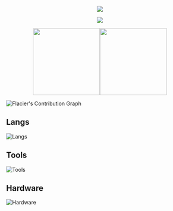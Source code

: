 <p align="center">
  <a href="https://git.io/typing-svg"><img src="https://readme-typing-svg.demolab.com?font=Fira+Code&pause=1000&center=true&vCenter=true&width=435&repeat=false&lines=Hi!+This+is+Flacier.%F0%9F%98%8B" /></a>
</p>

<p align="center">
  <img src="https://count.getloli.com/@Flacier-GithubProfile?name=Flacier-GithubProfile&theme=gelbooru&aligen=center" />
</p>

<p align="center">
  <a href="https://github.com/anuraghazra/github-readme-stats">
    <img height="180em" src="https://github-readme-stats.vercel.app/api/top-langs/?username=Fldicoahkiin&layout=compact&theme=github_dark_dimmed&langs_count=8&hide=&exclude_repo=MnBWarband-Editor_bak" /><img height="180em" src="https://github-readme-stats.vercel.app/api?username=Fldicoahkiin&theme=github_dark_dimmed" />
  </a>
</p>

![Flacier's Contribution Graph](https://github-readme-activity-graph.vercel.app/graph?username=Fldicoahkiin&theme=react)

## Langs

![Langs](https://skillicons.dev/icons?i=rust,go,python,pytorch,fastapi,django,dart,flutter,php,cpp,c,java,gradle,html,css,js,typescript,vue,react)

## Tools

![Tools](https://skillicons.dev/icons?i=git,github,githubactions,vscode,md,notion,docker,cloudflare,workers,vercel,nginx,nodejs,npm,yarn,mysql)

## Hardware

![Hardware](https://skillicons.dev/icons?i=apple,windows,arch)
